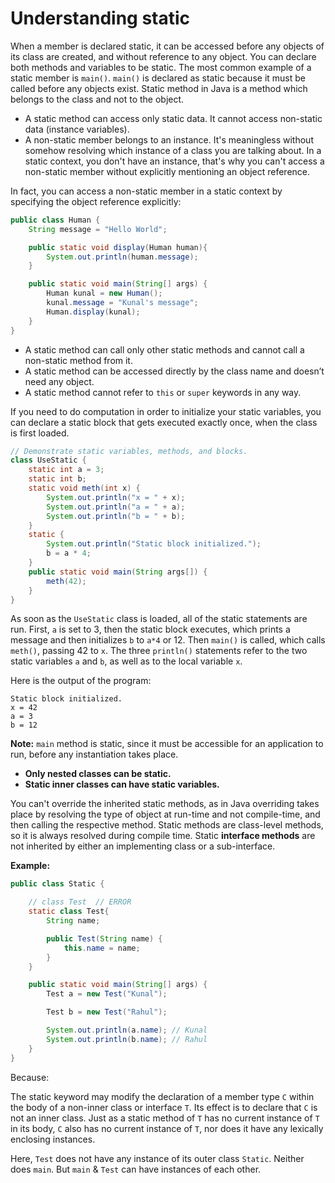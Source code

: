 # Understanding static

When a member is declared static, it can be accessed before any objects of its class are created, and without reference to any object. You can declare both methods and variables to be static. The most common example of a static member is `main()`.
`main()` is declared as static because it must be called before any objects exist. Static method in Java is a method which belongs to the class and not to the object.

- A static method can access only static data. It cannot access non-static data (instance variables).
- A non-static member belongs to an instance. It's meaningless without somehow resolving which instance of a class you are talking about. In a static context, you don't have an instance, that's why you can't access a non-static member without explicitly mentioning an object reference.

In fact, you can access a non-static member in a static context by specifying the object reference explicitly:

```java
public class Human {
    String message = "Hello World";

    public static void display(Human human){
        System.out.println(human.message);
    }

    public static void main(String[] args) {
        Human kunal = new Human();
        kunal.message = "Kunal's message";
        Human.display(kunal);
    }
}
```

- A static method can call only other static methods and cannot call a non-static method from it.
- A static method can be accessed directly by the class name and doesn’t need any object.
- A static method cannot refer to `this` or `super` keywords in any way.

If you need to do computation in order to initialize your static variables, you can declare a static block that gets executed exactly once, when the class is first loaded.

```java
// Demonstrate static variables, methods, and blocks.
class UseStatic {
    static int a = 3;
    static int b;
    static void meth(int x) {
        System.out.println("x = " + x);
        System.out.println("a = " + a);
        System.out.println("b = " + b);
    }
    static {
        System.out.println("Static block initialized.");
        b = a * 4;
    }
    public static void main(String args[]) {
        meth(42);
    }
}
```

As soon as the `UseStatic` class is loaded, all of the static statements are run. First, `a` is set to 3, then the static block executes, which prints a message and then initializes `b` to `a*4` or 12. Then `main()` is called, which calls `meth()`, passing 42 to `x`. The three `println()` statements refer to the two static variables `a` and `b`, as well as to the local variable `x`.

Here is the output of the program:

```
Static block initialized.
x = 42
a = 3
b = 12
```

**Note:** `main` method is static, since it must be accessible for an application to run, before any instantiation takes place.

- **Only nested classes can be static.**
- **Static inner classes can have static variables.**

You can't override the inherited static methods, as in Java overriding takes place by resolving the type of object at run-time and not compile-time, and then calling the respective method. Static methods are class-level methods, so it is always resolved during compile time. Static **interface methods** are not inherited by either an implementing class or a sub-interface.

**Example:**

```java
public class Static {

    // class Test  // ERROR
    static class Test{
        String name;

        public Test(String name) {
            this.name = name;
        }
    }

    public static void main(String[] args) {
        Test a = new Test("Kunal");

        Test b = new Test("Rahul");

        System.out.println(a.name); // Kunal
        System.out.println(b.name); // Rahul
    }
}
```

Because:

The static keyword may modify the declaration of a member type `C` within the body of a non-inner class or interface `T`. Its effect is to declare that `C` is not an inner class. Just as a static method of `T` has no current instance of `T` in its body, `C` also has no current instance of `T`, nor does it have any lexically enclosing instances.

Here, `Test` does not have any instance of its outer class `Static`. Neither does `main`. But `main` & `Test` can have instances of each other.
